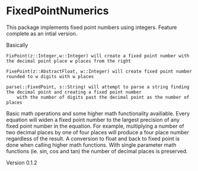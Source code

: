 # FixedPointNumerics

This package implements fixed point numbers using integers. Feature complete as an intial version. 

Basically 

    FixPoint(z::Integer,w::Integer) will create a fixed point number with the decimal point place w places from the right

    FixePoint(z::AbstractFloat, w::Integer) will create fixed point number rounded to w digits with w places

    parse(::FixedPoint, s::String) will attempt to parse a string finding the decimal point and creating a fixed point number
        with the number of digits past the decimal point as the number of places

Basic math operations and some higher math functionality availiable. Every equation will widen a fixed point number to the 
largest precision of any fixed point number in the equation. For example, multiplying a number of two decimal places by one of four places
will produce a four place number regardless of the result. A conversion to float and back to fixed point is done when calling
higher math functions. With single parameter math functions (ie. sin, cos and tan) the number of decimal places is preserved. 

Version 0.1.2
